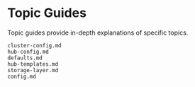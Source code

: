 # Topic Guides
Topic guides provide in-depth explanations of specific topics.

```{toctree}
cluster-config.md
hub-config.md
defaults.md
hub-templates.md
storage-layer.md
config.md
```
